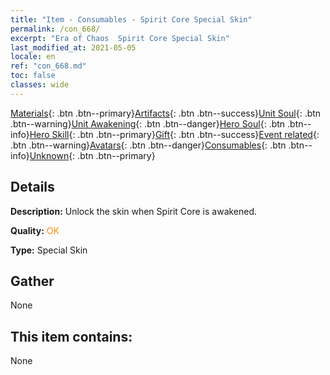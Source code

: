 ```yaml
---
title: "Item - Consumables - Spirit Core Special Skin"
permalink: /con_668/
excerpt: "Era of Chaos  Spirit Core Special Skin"
last_modified_at: 2021-05-05
locale: en
ref: "con_668.md"
toc: false
classes: wide
---
```

 [Materials](/Items/){: .btn .btn--primary}[Artifacts](/Items/Artifacts/){: .btn .btn--success}[Unit Soul](/Items/UnitSoul/){: .btn .btn--warning}[Unit Awakening](/Items/UnitAwakening/){: .btn .btn--danger}[Hero Soul](/Items/HeroSoul/){: .btn .btn--info}[Hero Skill](/Items/HeroSkill/){: .btn .btn--primary}[Gift](/Items/Gift/){: .btn .btn--success}[Event related](/Items/Events/){: .btn .btn--warning}[Avatars](/Items/Avatars/){: .btn .btn--danger}[Consumables](/Items/Consumables/){: .btn .btn--info}[Unknown](/Items/Unknown/){: .btn .btn--primary}

## Details
 **Description:** Unlock the skin when Spirit Core is awakened.

 **Quality:** <span style="color: #FF8C00">OK</span>

 **Type:** Special Skin

## Gather

  None

## This item contains:

  None

